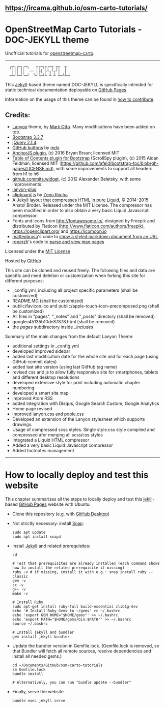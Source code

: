 ## https://ircama.github.io/osm-carto-tutorials/

# OpenStreetMap Carto Tutorials - DOC-JEKYLL theme

Unofficial tutorials for [openstreetmap-carto](https://github.com/gravitystorm/openstreetmap-carto).

-------------

```
  ┌┬┐┌─┐┌─┐   ┬┌─┐┬┌─┬ ┬┬  ┬
   │││ ││  ── │├┤ ├┴┐└┬┘│  │
  ─┴┘└─┘└─┘  └┘└─┘┴ ┴ ┴ ┴─┘┴─┘
```

This [Jekyll](http://jekyllrb.com/)-based theme named DOC-JEKYLL is specifically intended for static technical documentation deployable on [GitHub Pages](https://pages.github.com/).

Information on the usage of this theme can be found in [how to contribute](_notes/how-to-contribute.md).

## Credits:

* [Lanyon](http://lanyon.getpoole.com) theme, by [Mark Otto](https://github.com/mdo). Many modifications have been added on top.
* [Bootstrap 3.3.7](https://getbootstrap.com)
* [jQuery 2.1.4](https://jquery.com/)
* [GitHub buttons](https://ghbtns.com/) by [mdo](https://twitter.com/mdo)
* [AnchorJS plugin](https://github.com/bryanbraun/anchorjs), (c) 2016 Bryan Braun; licensed MIT
* [Table of Contents plugin for Bootstrap](https://afeld.github.io/bootstrap-toc/) (ScrollSpy plugin), (c) 2015 Aidan Feldman, licensed MIT (https://github.com/afeld/bootstrap-toc/blob/gh-pages/LICENSE.md), with some improvements to support all headers from h1 to h6
* [github.commits.widget](https://github.com/alexanderbeletsky/github-commits-widget), (c) 2012 Alexander Beletsky, with some improvements
* [lanyon-plus](https://github.com/dyndna/lanyon-plus)
* [clipboard.js](https://clipboardjs.com/) by [Zeno Rocha](http://zenorocha.com/)
* [A Jekyll layout that compresses HTML in pure Liquid](https://github.com/penibelst/jekyll-compress-html), © 2014–2015 Anatol Broder. Released under the MIT License. The compressor has been modified in order to also obtain a very basic Liquid Javascript compressor.
* Fonts and icons from http://fontawesome.io/, designed by Freepik and distributed by Flaticon (http://www.flaticon.com/authors/freepik), https://openclipart.org/ and https://icomoon.io
* [matteobrusa](https://github.com/matteobrusa)'s code to [show a styled markdown document from an URL](https://matteobrusa.github.io/md-styler/)
* [roperzh](https://github.com/roperzh)'s code to [parse and view man pages](https://github.com/roperzh/jroff/)

Licensed under the [MIT License](http://opensource.org/licenses/MIT)

Hosted by [GitHub](https://github.com)

This site can be cloned and reused freely. The following files and data are specific and need deletion or customization when forking this site for different purposes:

- _config.yml, including all project specific parameters (shall be customized)
- README.MD (shall be customized)
- public/favicon.ico and public/apple-touch-icon-precomposed.png (shall be customized)
- All files in "pages", "_notes" and "_posts" directory (shall be removed)
- googlec45135b10de87878.html (shall be removed)
- the *pages* subdirectory inside *_includes*

Summary of the main changes from the default Lanyon Theme:

 * additional settings in _config.yml
 * developed improved sidebar
 * added last modification date for the whole site and for each page (using GitHub commit dates)
 * added last site version (using last GitHub tag name)
 * revised css and js to allow fully responsive site for smartphones, tablets and different desktop resolutions
 * developed extensive style for print including automatic chapter numbering
 * developed a smart site map
 * improved Atom RSS
 * added integration with Disqus, Google Search Custom, Google Analytics
 * Home page revised
 * improved lanyon.css and poole.css
 * Developed an extension of the Lanyon stylesheet which supports drawings.
 * Usage of compressed scss styles. Single style.css style compiled and compressed afer merging all scss/css styles
 * Integrated a Liquid HTML compressor
 * Added a very basic Liquid Javascript compressor
 * Added footnotes management
 
 ---------------
 
# How to locally deploy and test this website

This chapter summarizes all the steps to locally deploy and test this [jekill](https://docs.github.com/en/github/working-with-github-pages/setting-up-a-github-pages-site-with-jekyll)-based [GitHub Pages](https://pages.github.com/) website with Ubuntu.

- Clone this repository (e.g. with [GitHub Desktop](https://desktop.github.com/))

- Not strictly necessary: install [Snap](https://en.wikipedia.org/wiki/Snap_(package_manager)):

    ```shell
    sudo apt update
    sudo apt install snapd
    ```

- Install [Jekyll](https://jekyllrb.com/docs/installation/) and related prerequisites:

    ```shell
    cd

    # Test that prerequisites are already installed (each command shows how to install the related prerequisite if missing)
    ruby -v # if missing, install it with e.g.: snap install ruby --classic
    gem -v
    cc -v
    g++ -v
    make -v

    # Install Ruby
    sudo apt-get install ruby-full build-essential zlib1g-dev
    echo '# Install Ruby Gems to ~/gems' >> ~/.bashrc
    echo 'export GEM_HOME="$HOME/gems"' >> ~/.bashrc
    echo 'export PATH="$HOME/gems/bin:$PATH"' >> ~/.bashrc
    source ~/.bashrc

    # Install jekyll and bundler
    gem install jekyll bundler
    ```

- Update the bundler version in Gemfile.lock. (Gemfile.lock is removed, so that Bundler will fetch all remote sources, resolve dependencies and install all needed gems.)

    ```shell
    cd ~/Documents/GitHub/osm-carto-tutorials
    rm Gemfile.lock
    bundle install
    
    # Alternatively, you can run "bundle update --bundler"
    ```

- Finally, serve the website

    ```shell
    bundle exec jekyll serve
    ```

